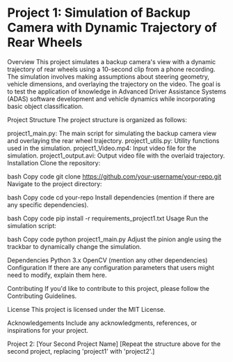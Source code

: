 # Project 1: Simulation of Backup Camera with Dynamic Trajectory of Rear Wheels
Overview
This project simulates a backup camera's view with a dynamic trajectory of rear wheels using a 10-second clip from a phone recording. The simulation involves making assumptions about steering geometry, vehicle dimensions, and overlaying the trajectory on the video. The goal is to test the application of knowledge in Advanced Driver Assistance Systems (ADAS) software development and vehicle dynamics while incorporating basic object classification.

Project Structure
The project structure is organized as follows:

project1_main.py: The main script for simulating the backup camera view and overlaying the rear wheel trajectory.
project1_utils.py: Utility functions used in the simulation.
project1_Video.mp4: Input video file for the simulation.
project1_output.avi: Output video file with the overlaid trajectory.
Installation
Clone the repository:

bash
Copy code
git clone https://github.com/your-username/your-repo.git
Navigate to the project directory:

bash
Copy code
cd your-repo
Install dependencies (mention if there are any specific dependencies).

bash
Copy code
pip install -r requirements_project1.txt
Usage
Run the simulation script:

bash
Copy code
python project1_main.py
Adjust the pinion angle using the trackbar to dynamically change the simulation.

Dependencies
Python 3.x
OpenCV (mention any other dependencies)
Configuration
If there are any configuration parameters that users might need to modify, explain them here.

Contributing
If you'd like to contribute to this project, please follow the Contributing Guidelines.

License
This project is licensed under the MIT License.

Acknowledgements
Include any acknowledgments, references, or inspirations for your project.

Project 2: [Your Second Project Name]
[Repeat the structure above for the second project, replacing 'project1' with 'project2'.]

